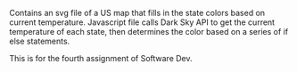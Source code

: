 Contains an svg file of a US map that fills in the state colors based on current temperature. Javascript file calls Dark Sky API to get the current temperature of each state, then determines the color based on a series of if else statements.

This is for the fourth assignment of Software Dev. 
